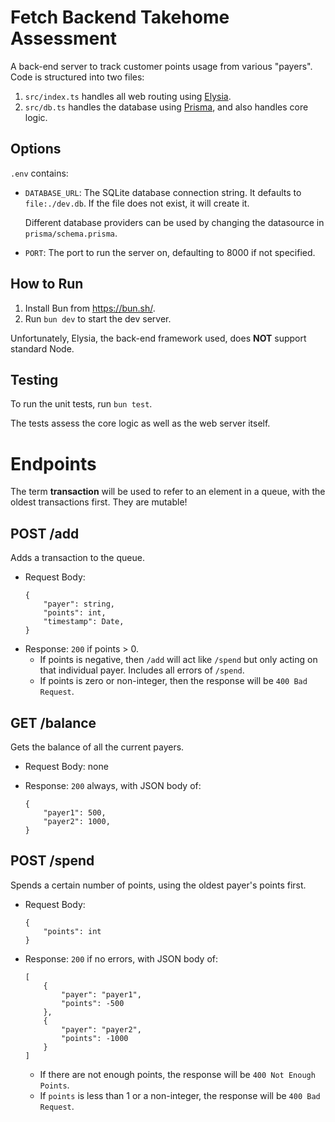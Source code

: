 # Fetch Backend Takehome Assessment

A back-end server to track customer points usage from various "payers". Code is structured into two files:

1. `src/index.ts` handles all web routing using [Elysia](https://elysiajs.com/).
2. `src/db.ts` handles the database using [Prisma](https://www.prisma.io/), and also handles core logic.

## Options

`.env` contains:

-   `DATABASE_URL`: The SQLite database connection string. It defaults to `file:./dev.db`. If the
    file does not exist, it will create it.

    Different database providers can be used by changing
    the datasource in `prisma/schema.prisma`.

-   `PORT`: The port to run the server on, defaulting to 8000 if not specified.

## How to Run

1. Install Bun from https://bun.sh/.
2. Run `bun dev` to start the dev server.

Unfortunately, Elysia, the back-end framework used, does **NOT** support standard Node.

## Testing

To run the unit tests, run `bun test`.

The tests assess the core logic as well as the web server itself.

# Endpoints

The term **transaction** will be used to refer to an element in a queue, with the oldest
transactions first. They are mutable!

## POST /add

Adds a transaction to the queue.

-   Request Body:
    ```
    {
        "payer": string,
        "points": int,
        "timestamp": Date,
    }
    ```
-   Response: `200` if points > 0.
    -   If points is negative, then `/add` will act like `/spend` but only acting on that
        individual payer. Includes all errors of `/spend`.
    -   If points is zero or non-integer, then the response will be `400 Bad Request`.

## GET /balance

Gets the balance of all the current payers.

-   Request Body: none
-   Response: `200` always, with JSON body of:

    ```
    {
        "payer1": 500,
        "payer2": 1000,
    }
    ```

## POST /spend

Spends a certain number of points, using the oldest payer's points first.

-   Request Body:

    ```
    {
        "points": int
    }
    ```

-   Response: `200` if no errors, with JSON body of:

    ```
    [
        {
            "payer": "payer1",
            "points": -500
        },
        {
            "payer": "payer2",
            "points": -1000
        }
    ]
    ```

    -   If there are not enough points, the response will be `400 Not Enough Points`.
    -   If `points` is less than 1 or a non-integer, the response will be `400 Bad Request`.
